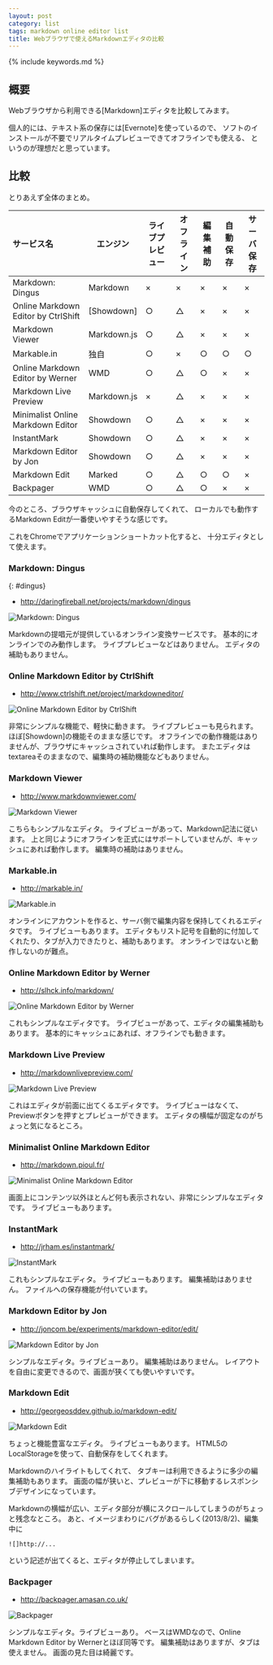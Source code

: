 ```yaml
---
layout: post
category: list
tags: markdown online editor list
title: Webブラウザで使えるMarkdownエディタの比較
---
```

{% include keywords.md %}

## 概要

Webブラウザから利用できる[Markdown]エディタを比較してみます。

個人的には、テキスト系の保存には[Evernote]を使っているので、
ソフトのインストールが不要でリアルタイムプレビューできてオフラインでも使える、
というのが理想だと思っています。

## 比較

とりあえず全体のまとめ。

|サービス名|エンジン|ライブプレビュー|オフライン|編集補助|自動保存|サーバ保存
|:---|---|---|---|---|---|---
|Markdown: Dingus|Markdown|×|×|×|×|×
|Online Markdown Editor by CtrlShift|[Showdown]|○|△|×|×|×
|Markdown Viewer|Markdown.js|○|△|×|×|×
|Markable.in|独自|○|×|○|○|○
|Online Markdown Editor by Werner|WMD|○|△|○|×|×
|Markdown Live Preview|Markdown.js|×|△|×|×|×
|Minimalist Online Markdown Editor|Showdown|○|△|×|×|×
|InstantMark|Showdown|○|△|×|×|×
|Markdown Editor by Jon|Showdown|○|△|×|×|×
|Markdown Edit|Marked|○|△|○|○|×
|Backpager|WMD|○|△|○|×|×

今のところ、ブラウザキャッシュに自動保存してくれて、
ローカルでも動作するMarkdown Editが一番使いやすそうな感じです。

これをChromeでアプリケーションショートカット化すると、
十分エディタとして使えます。

### Markdown: Dingus
{: #dingus}

* <http://daringfireball.net/projects/markdown/dingus>

![Markdown: Dingus](https://lh5.googleusercontent.com/TsFyYe5vznBNr0JCHTXI3KfpWca4VAni-2Pk-JiqkX8y=w285-h222-p-no)

Markdownの提唱元が提供しているオンライン変換サービスです。
基本的にオンラインでのみ動作します。
ライブプレビューなどはありません。
エディタの補助もありません。

### Online Markdown Editor by CtrlShift

* <http://www.ctrlshift.net/project/markdowneditor/>

![Online Markdown Editor by CtrlShift](https://lh5.googleusercontent.com/d2zcKn1t9LR94qrMpWqYOhyG5uKl5U5oufHSGOBcPwRu=w288-h222-p-no)

非常にシンプルな機能で、軽快に動きます。
ライブプレビューも見られます。
ほぼ[Showdown]の機能そのままな感じです。
オフラインでの動作機能はありませんが、ブラウザにキャッシュされていれば動作します。
またエディタはtextareaそのままなので、編集時の補助機能などもありません。

### Markdown Viewer

* <http://www.markdownviewer.com/>

![Markdown Viewer](https://lh6.googleusercontent.com/hoZ9aFuzNhcybZFhcrQJnB5VO2N9fVkBHHjUY5wPci_p=w285-h222-p-no)

こちらもシンプルなエディタ。
ライブビューがあって、Markdown記法に従います。
上と同じようにオフラインを正式にはサポートしていませんが、キャッシュにあれば動作します。
編集時の補助はありません。

### Markable.in

* <http://markable.in/>

![Markable.in](https://lh3.googleusercontent.com/_86cfxbdSVWDUP4xSGGrXF3Z7K4QRcqdVZoiLJl5MA_M=w273-h208-p-no)

オンラインにアカウントを作ると、サーバ側で編集内容を保持してくれるエディタです。
ライブビューもあります。
エディタもリスト記号を自動的に付加してくれたり、タブが入力できたりと、補助もあります。
オンラインではないと動作しないのが難点。

### Online Markdown Editor by Werner

* <http://slhck.info/markdown/>

![Online Markdown Editor by Werner](https://lh6.googleusercontent.com/r1ZIBLX-m5FnjdSG8Im4mlvH5OGcNI7g_iJONJb6fNTs=w295-h219-p-no)

これもシンプルなエディタです。
ライブビューがあって、エディタの編集補助もあります。
基本的にキャッシュにあれば、オフラインでも動きます。

### Markdown Live Preview

* <http://markdownlivepreview.com/>

![Markdown Live Preview](https://lh5.googleusercontent.com/_J1E7Qburc3aJmuUx-e-t8KtrOEZmOA5_deuDF2U0PWI=w285-h222-p-no)

これはエディタが前面に出てくるエディタです。
ライブビューはなくて、Previewボタンを押すとプレビューができます。
エディタの横幅が固定なのがちょっと気になるところ。

### Minimalist Online Markdown Editor

* <http://markdown.pioul.fr/>

![Minimalist Online Markdown Editor](https://lh6.googleusercontent.com/dwQOGYQ6jXk6XugaESxWuDgO_6VnjA-MS3QRKTzvZd_s=w308-h216-p-no)

画面上にコンテンツ以外ほとんど何も表示されない、非常にシンプルなエディタです。
ライブビューもあります。

### InstantMark

* <http://jrham.es/instantmark/>

![InstantMark](https://lh5.googleusercontent.com/5LU08jYNWlWNgd1vstoZdQWsElsRaSYgJ1nb0VMrZt07=w296-h219-p-no)

これもシンプルなエディタ。
ライブビューもあります。
編集補助はありません。
ファイルへの保存機能が付いています。

### Markdown Editor by Jon

* <http://joncom.be/experiments/markdown-editor/edit/>

![Markdown Editor by Jon](https://lh5.googleusercontent.com/GwlQG_vnYHNVc31QfKFhPNHHxBPDs0ne42fyotTkzeWK=w296-h219-p-no)

シンプルなエディタ。ライブビューあり。
編集補助はありません。
レイアウトを自由に変更できるので、画面が狭くても使いやすいです。

### Markdown Edit

* <http://georgeosddev.github.io/markdown-edit/>

![Markdown Edit](https://lh3.googleusercontent.com/ruO8aKdsTUskotk3fJoDTPRbdfokpGOsZaww9FEtv6y_=w294-h206-p-no)

ちょっと機能豊富なエディタ。
ライブビューもあります。
HTML5のLocalStorageを使って、自動保存をしてくれます。

Markdownのハイライトもしてくれて、
タブキーは利用できるように多少の編集補助もあります。
画面の幅が狭いと、プレビューが下に移動するレスポンシブデザインになっています。

Markdownの横幅が広い、エディタ部分が横にスクロールしてしまうのがちょっと残念なところ。
あと、イメージまわりにバグがあるらしく(2013/8/2)、編集中に

    ![]http://...

という記述が出てくると、エディタが停止してしまいます。

### Backpager

* <http://backpager.amasan.co.uk/>

![Backpager](https://lh6.googleusercontent.com/ejzUr05VhUVHnv4379z62eQBXbXOJjfZE9Ub4Ya3G2RB=w301-h207-p-no)

シンプルなエディタ。ライブビューあり。
ベースはWMDなので、Online Markdown Editor by Wernerとほぼ同等です。
編集補助はありますが、タブは使えません。
画面の見た目は綺麗です。
